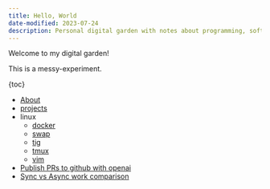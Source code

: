 ```yaml
---
title: Hello, World
date-modified: 2023-07-24
description: Personal digital garden with notes about programming, software and remote work.
---
```


Welcome to my digital garden!

This is a messy-experiment.

{toc}

* [About](about.md)
* [projects](projects.md)
* linux
    + [docker](./linux/docker.md)
    + [swap](./linux/swap.md)
    + [tig](./linux/tig.md)
    + [tmux](./linux/tmux.md)
    + [vim](./linux/vim.md)
* [Publish PRs to github with openai](./create-pr-with-openai.md)
* [Sync vs Async work comparison](./sync-vs-async.md)
